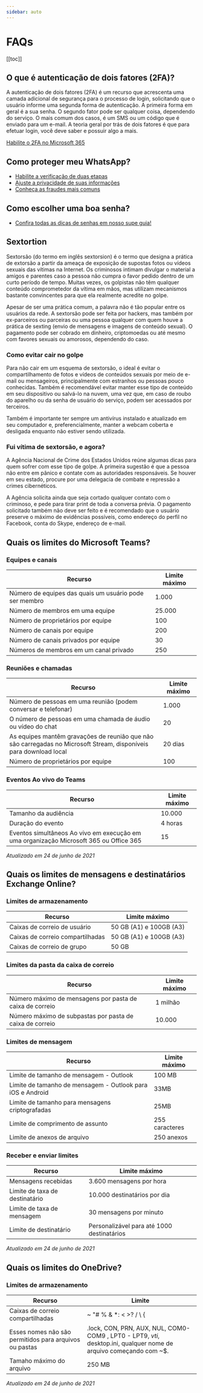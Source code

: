 ```yaml
---
sidebar: auto
---
```


# FAQs

[[toc]]

## O que é autenticação de dois fatores (2FA)?
A autenticação de dois fatores (2FA) é um recurso que acrescenta uma camada adicional de segurança para o processo de login, solicitando que o usuário informe uma segunda forma de autenticação. A primeira forma em geral é a sua senha. O segundo fator pode ser qualquer coisa, dependendo do serviço. O mais comum dos casos, é um SMS ou um código que é enviado para um e-mail. A teoria geral por trás de dois fatores é que para efetuar login, você deve saber e possuir algo a mais.

[Habilite o 2FA no Microsoft 365](/guias/boas-praticas/2fa)

## Como proteger meu WhatsApp?
 * [Habilite a verificação de duas etapas](/guias/boas-praticas/whatsapp.html#habilite-a-verificacao-de-duas-etapas)
 * [Ajuste a privacidade de suas informações](/guias/boas-praticas/whatsapp.html#privacidade-das-informacoes)
 * [Conheça as fraudes mais comuns](guias/boas-praticas/whatsapp.html#fraudes-mais-comuns)

 ## Como escolher uma boa senha?
 * [Confira todas as dicas de senhas em nosso supe guia!](/guias/boas-praticas/senhas)
 
## Sextortion
Sextorsão (do termo em inglês sextorsion) é o termo que designa a prática de extorsão a partir da ameaça de exposição de supostas fotos ou vídeos sexuais das vítimas na Internet. Os criminosos intimam divulgar o material a amigos e parentes caso a pessoa não cumpra o favor pedido dentro de um curto período de tempo. Muitas vezes, os golpistas não têm qualquer conteúdo comprometedor da vítima em mãos, mas utilizam mecanismos bastante convincentes para que ela realmente acredite no golpe.

Apesar de ser uma prática comum, a palavra não é tão popular entre os usuários da rede. A sextorsão pode ser feita por hackers, mas também por ex-parceiros ou parceiras ou uma pessoa qualquer com quem houve a prática de sexting (envio de mensagens e imagens de conteúdo sexual). O pagamento pode ser cobrado em dinheiro, criptomoedas ou até mesmo com favores sexuais ou amorosos, dependendo do caso.

### Como evitar cair no golpe
Para não cair em um esquema de sextorsão, o ideal é evitar o compartilhamento de fotos e vídeos de conteúdos sexuais por meio de e-mail ou mensageiros, principalmente com estranhos ou pessoas pouco conhecidas. Também é recomendável evitar manter esse tipo de conteúdo em seu dispositivo ou salvá-lo na nuvem, uma vez que, em caso de roubo do aparelho ou da senha de usuário do serviço, podem ser acessados por terceiros.

Também é importante ter sempre um antivírus instalado e atualizado em seu computador e, preferencialmente, manter a webcam coberta e desligada enquanto não estiver sendo utilizada.

### Fui vítima de sextorsão, e agora?
A Agência Nacional de Crime dos Estados Unidos reúne algumas dicas para quem sofrer com esse tipo de golpe. A primeira sugestão é que a pessoa não entre em pânico e contate com as autoridades responsáveis. Se houver em seu estado, procure por uma delegacia de combate e repressão a crimes cibernéticos.

A Agência solicita ainda que seja cortado qualquer contato com o criminoso, e pede para tirar print de toda a conversa prévia. O pagamento solicitado também não deve ser feito e é recomendado que o usuário preserve o máximo de evidências possíveis, como endereço do perfil no Facebook, conta do Skype, endereço de e-mail.

## Quais os limites do Microsoft Teams?
### Equipes e canais
|Recurso | Limite máximo|
--- | ---
|Número de equipes das quais um usuário pode ser membro|1.000|
|Número de membros em uma equipe|25.000|
|Número de proprietários por equipe|100|
|Número de canais por equipe|200|
|Número de canais privados por equipe|30|
|Números de membros em um canal privado|250|

### Reuniões e chamadas
|Recurso | Limite máximo|
--- | ---
|Número de pessoas em uma reunião (podem conversar e telefonar)|1.000|
|O número de pessoas em uma chamada de áudio ou vídeo do chat|20|
|As equipes mantêm gravações de reunião que não são carregadas no Microsoft Stream, disponíveis para download local|20 dias|
|Número de proprietários por equipe|100|

### Eventos Ao vivo do Teams
|Recurso | Limite máximo|
--- | ---
|Tamanho da audiência|10.000|
|Duração do evento|4 horas|
|Eventos simultâneos Ao vivo em execução em uma organização Microsoft 365 ou Office 365|15|

*Atualizado em 24 de junho de 2021*

## Quais os limites de mensagens e destinatários Exchange Online?
### Limites de armazenamento
|Recurso | Limite máximo|
--- | ---
|Caixas de correio de usuário|50 GB (A1) e 100GB (A3)|
|Caixas de correio compartilhadas|50 GB (A1) e 100GB (A3)|
|Caixas de correio de grupo|50 GB|

### Limites da pasta da caixa de correio
|Recurso | Limite máximo|
--- | ---
|Número máximo de mensagens por pasta de caixa de correio| 1 milhão|
|Número máximo de subpastas por pasta de caixa de correio| 10.000|

### Limites de mensagem
|Recurso | Limite máximo|
--- | ---
|Limite de tamanho de mensagem - Outlook| 100 MB|
|Limite de tamanho de mensagem - Outlook para iOS e Android|33MB|
|Limite de tamanho para mensagens criptografadas|25MB|
|Limite de comprimento de assunto|255 caracteres|
|Limite de anexos de arquivo|250 anexos|

### Receber e enviar limites
|Recurso | Limite máximo|
--- | ---
|Mensagens recebidas|3.600 mensagens por hora|
|Limite de taxa de destinatário|10.000 destinatários por dia|
|Limite de taxa de mensagem|30 mensagens por minuto|
|Limite de destinatário|Personalizável para até 1000 destinatários|

*Atualizado em 24 de junho de 2021*

## Quais os limites do OneDrive?
### Limites de armazenamento
|Recurso | Limite|
--- | ---
|Caixas de correio compartilhadas|~ "# % & *: < >? / \ { | }.|
|Esses nomes não são permitidos para arquivos ou pastas|.lock, CON, PRN, AUX, NUL, COM0- COM9 , LPT0 - LPT9, _vti_, desktop.ini, qualquer nome de arquivo começando com ~$.|
|Tamaho máximo do arquivo|250 MB|

*Atualizado em 24 de junho de 2021*